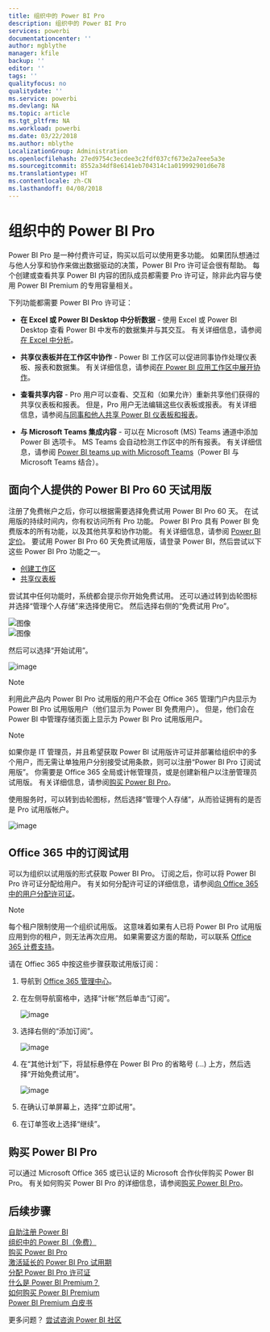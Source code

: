 ```yaml
---
title: 组织中的 Power BI Pro
description: 组织中的 Power BI Pro
services: powerbi
documentationcenter: ''
author: mgblythe
manager: kfile
backup: ''
editor: ''
tags: ''
qualityfocus: no
qualitydate: ''
ms.service: powerbi
ms.devlang: NA
ms.topic: article
ms.tgt_pltfrm: NA
ms.workload: powerbi
ms.date: 03/22/2018
ms.author: mblythe
LocalizationGroup: Administration
ms.openlocfilehash: 27ed9754c3ecdee3c2fdf037cf673e2a7eee5a3e
ms.sourcegitcommit: 8552a34df8e6141eb704314c1a019992901d6e78
ms.translationtype: HT
ms.contentlocale: zh-CN
ms.lasthandoff: 04/08/2018
---
```

# <a name="power-bi-pro-in-your-organization"></a>组织中的 Power BI Pro

Power BI Pro 是一种付费许可证，购买以后可以使用更多功能。 如果团队想通过与他人分享和协作来做出数据驱动的决策，Power BI Pro 许可证会很有帮助。  每个创建或查看共享 Power BI 内容的团队成员都需要 Pro 许可证，除非此内容与使用 Power BI Premium 的专用容量相关。

下列功能都需要 Power BI Pro 许可证：

* **在 Excel 或 Power BI Desktop 中分析数据** - 使用 Excel 或 Power BI Desktop 查看 Power BI 中发布的数据集并与其交互。 有关详细信息，请参阅[在 Excel 中分析](service-analyze-in-excel.md)。

* **共享仪表板并在工作区中协作** - Power BI 工作区可以促进同事协作处理仪表板、报表和数据集。 有关详细信息，请参阅[在 Power BI 应用工作区中展开协作](service-collaborate-power-bi-workspace.md)。

* **查看共享内容** - Pro 用户可以查看、交互和（如果允许）重新共享他们获得的共享仪表板和报表。 但是，Pro 用户无法编辑这些仪表板或报表。 有关详细信息，请参阅[与同事和他人共享 Power BI 仪表板和报表](service-share-dashboards.md)。

* **与 Microsoft Teams 集成内容** - 可以在 Microsoft (MS) Teams 通道中添加 Power BI 选项卡。 MS Teams 会自动检测工作区中的所有报表。 有关详细信息，请参阅 [Power BI teams up with Microsoft Teams](https://powerbi.microsoft.com/en-us/blog/power-bi-teams-up-with-microsoft-teams/)（Power BI 与 Microsoft Teams 结合）。 

## <a name="power-bi-pro-60-day-trial-for-individuals"></a>面向个人提供的 Power BI Pro 60 天试用版

注册了免费帐户之后，你可以根据需要选择免费试用 Power BI Pro 60 天。 在试用版的持续时间内，你有权访问所有 Pro 功能。 Power BI Pro 具有 Power BI 免费版本的所有功能，以及其他共享和协作功能。 有关详细信息，请参阅 [Power BI 定价](https://powerbi.microsoft.com/en-us/pricing/)。 要试用 Power BI Pro 60 天免费试用版，请登录 Power BI，然后尝试以下这些 Power BI Pro 功能之一。

* [创建工作区](service-create-distribute-apps.md)
* [共享仪表板](service-share-dashboards.md)

尝试其中任何功能时，系统都会提示你开始免费试用。 还可以通过转到齿轮图标并选择“管理个人存储”来选择使用它。 然后选择右侧的“免费试用 Pro”。

   ![图像](media/service-power-bi-pro-in-your-organization/service-power-bi-pro-in-your-organization-01.png)
   </br>
   ![图像](media/service-power-bi-pro-in-your-organization/service-power-bi-pro-in-your-organization-02.png)

然后可以选择“开始试用”。

   ![image](media/service-power-bi-pro-in-your-organization/service-power-bi-pro-in-your-organization-03.png)

> [!NOTE]
> 利用此产品内 Power BI Pro 试用版的用户不会在 Office 365 管理门户内显示为 Power BI Pro 试用版用户（他们显示为 Power BI 免费用户）。 但是，他们会在 Power BI 中管理存储页面上显示为 Power BI Pro 试用版用户。
>

> [!NOTE]
> 如果你是 IT 管理员，并且希望获取 Power BI 试用版许可证并部署给组织中的多个用户，而无需让单独用户分别接受试用条款，则可以注册“Power BI Pro 订阅试用版”。 你需要是 Office 365 全局或计帐管理员，或是创建新租户以注册管理员试用版。 有关详细信息，请参阅[购买 Power BI Pro](service-admin-purchasing-power-bi-pro.md)。
>

使用服务时，可以转到齿轮图标，然后选择“管理个人存储”，从而验证拥有的是否是 Pro 试用版帐户。

   ![image](media/service-power-bi-pro-in-your-organization/service-power-bi-pro-in-your-organization-04.png)

## <a name="subscription-trial-in-office-365"></a>Office 365 中的订阅试用

可以为组织以试用版的形式获取 Power BI Pro。 订阅之后，你可以将 Power BI Pro 许可证分配给用户。 有关如何分配许可证的详细信息，请参阅[向 Office 365 中的用户分配许可证](https://support.office.com/en-us/article/assign-licenses-to-users-in-office-365-for-business-997596b5-4173-4627-b915-36abac6786dc?ui=en-US&rs=en-US&ad=US)。

> [!NOTE]
> 每个租户限制使用一个组织试用版。 这意味着如果有人已将 Power BI Pro 试用版应用到你的租户，则无法再次应用。 如果需要这方面的帮助，可以联系 [Office 365 计费支持](https://support.office.microsoft.com/en-us/article/contact-support-for-business-products-admin-help-32a17ca7-6fa0-4870-8a8d-e25ba4ccfd4b?CorrelationId=552bbf37-214f-4202-80cb-b94240dcd671&ui=en-US&rs=en-US&ad=US)。
>

请在 Offiec 365 中按这些步骤获取试用版订阅：

1. 导航到 [Office 365 管理中心](https://portal.office.com/adminportal/home#/homepage)。
2. 在左侧导航窗格中，选择“计帐”然后单击“订阅”。

   ![image](media/service-power-bi-pro-in-your-organization/service-power-bi-pro-in-your-organization-05.png)

3. 选择右侧的“添加订阅”。

   ![image](media/service-power-bi-pro-in-your-organization/service-power-bi-pro-in-your-organization-06.png)

4. 在“其他计划”下，将鼠标悬停在 Power BI Pro 的省略号 (...) 上方，然后选择“开始免费试用”。

   ![image](media/service-power-bi-pro-in-your-organization/service-power-bi-pro-in-your-organization-07.png) 

5. 在确认订单屏幕上，选择“立即试用”。
6. 在订单签收上选择“继续”。

## <a name="purchasing-power-bi-pro"></a>购买 Power BI Pro

可以通过 Microsoft Office 365 或已认证的 Microsoft 合作伙伴购买 Power BI Pro。 有关如何购买 Power BI Pro 的详细信息，请参阅[购买 Power BI Pro](service-admin-purchasing-power-bi-pro.md)。

## <a name="next-steps"></a>后续步骤
[自助注册 Power BI](service-admin-signing-up-for-power-bi-with-a-new-office-365-trial.md)
<br/>
[组织中的 Power BI（免费）](service-admin-service-free-in-your-organization.md)
<br/>
[购买 Power BI Pro](service-admin-purchasing-power-bi-pro.md)
<br/>
[激活延长的 Power BI Pro 试用期](service-extended-pro-trial.md)
<br/>
[分配 Power BI Pro 许可证](service-admin-assigning-power-bi-pro-licenses.md)
<br/>
[什么是 Power BI Premium？](service-admin-premium-manage.md)
<br/>
[如何购买 Power BI Premium](service-admin-premium-purchase.md)
<br/>
[Power BI Premium 白皮书](https://aka.ms/pbipremiumwhitepaper)

更多问题？ [尝试咨询 Power BI 社区](https://community.powerbi.com/)